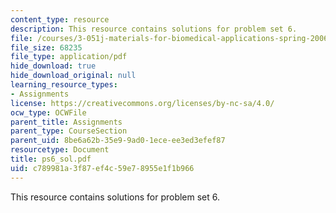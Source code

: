 ```yaml
---
content_type: resource
description: This resource contains solutions for problem set 6.
file: /courses/3-051j-materials-for-biomedical-applications-spring-2006/c789981a3f87ef4c59e78955e1f1b966_ps6_sol.pdf
file_size: 68235
file_type: application/pdf
hide_download: true
hide_download_original: null
learning_resource_types:
- Assignments
license: https://creativecommons.org/licenses/by-nc-sa/4.0/
ocw_type: OCWFile
parent_title: Assignments
parent_type: CourseSection
parent_uid: 8be6a62b-35e9-9ad0-1ece-ee3ed3efef87
resourcetype: Document
title: ps6_sol.pdf
uid: c789981a-3f87-ef4c-59e7-8955e1f1b966
---
```

This resource contains solutions for problem set 6.